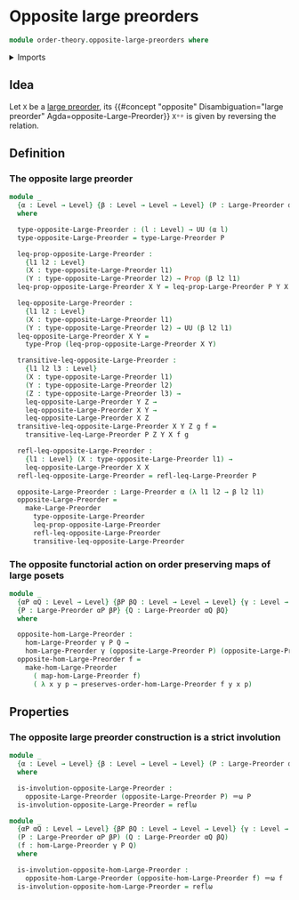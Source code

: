 # Opposite large preorders

```agda
module order-theory.opposite-large-preorders where
```

<details><summary>Imports</summary>

```agda
open import foundation.dependent-pair-types
open import foundation.dependent-products-propositions
open import foundation.equivalences
open import foundation.homotopies
open import foundation.identity-types
open import foundation.large-identity-types
open import foundation.propositions
open import foundation.sets
open import foundation.universe-levels

open import order-theory.large-preorders
open import order-theory.order-preserving-maps-large-preorders
```

</details>

## Idea

Let `X` be a [large preorder](order-theory.large-preorders.md), its
{{#concept "opposite" Disambiguation="large preorder" Agda=opposite-Large-Preorder}}
`Xᵒᵖ` is given by reversing the relation.

## Definition

### The opposite large preorder

```agda
module _
  {α : Level → Level} {β : Level → Level → Level} (P : Large-Preorder α β)
  where

  type-opposite-Large-Preorder : (l : Level) → UU (α l)
  type-opposite-Large-Preorder = type-Large-Preorder P

  leq-prop-opposite-Large-Preorder :
    {l1 l2 : Level}
    (X : type-opposite-Large-Preorder l1)
    (Y : type-opposite-Large-Preorder l2) → Prop (β l2 l1)
  leq-prop-opposite-Large-Preorder X Y = leq-prop-Large-Preorder P Y X

  leq-opposite-Large-Preorder :
    {l1 l2 : Level}
    (X : type-opposite-Large-Preorder l1)
    (Y : type-opposite-Large-Preorder l2) → UU (β l2 l1)
  leq-opposite-Large-Preorder X Y =
    type-Prop (leq-prop-opposite-Large-Preorder X Y)

  transitive-leq-opposite-Large-Preorder :
    {l1 l2 l3 : Level}
    (X : type-opposite-Large-Preorder l1)
    (Y : type-opposite-Large-Preorder l2)
    (Z : type-opposite-Large-Preorder l3) →
    leq-opposite-Large-Preorder Y Z →
    leq-opposite-Large-Preorder X Y →
    leq-opposite-Large-Preorder X Z
  transitive-leq-opposite-Large-Preorder X Y Z g f =
    transitive-leq-Large-Preorder P Z Y X f g

  refl-leq-opposite-Large-Preorder :
    {l1 : Level} (X : type-opposite-Large-Preorder l1) →
    leq-opposite-Large-Preorder X X
  refl-leq-opposite-Large-Preorder = refl-leq-Large-Preorder P

  opposite-Large-Preorder : Large-Preorder α (λ l1 l2 → β l2 l1)
  opposite-Large-Preorder =
    make-Large-Preorder
      type-opposite-Large-Preorder
      leq-prop-opposite-Large-Preorder
      refl-leq-opposite-Large-Preorder
      transitive-leq-opposite-Large-Preorder
```

### The opposite functorial action on order preserving maps of large posets

```agda
module _
  {αP αQ : Level → Level} {βP βQ : Level → Level → Level} {γ : Level → Level}
  {P : Large-Preorder αP βP} {Q : Large-Preorder αQ βQ}
  where

  opposite-hom-Large-Preorder :
    hom-Large-Preorder γ P Q →
    hom-Large-Preorder γ (opposite-Large-Preorder P) (opposite-Large-Preorder Q)
  opposite-hom-Large-Preorder f =
    make-hom-Large-Preorder
      ( map-hom-Large-Preorder f)
      ( λ x y p → preserves-order-hom-Large-Preorder f y x p)
```

## Properties

### The opposite large preorder construction is a strict involution

```agda
module _
  {α : Level → Level} {β : Level → Level → Level} (P : Large-Preorder α β)
  where

  is-involution-opposite-Large-Preorder :
    opposite-Large-Preorder (opposite-Large-Preorder P) ＝ω P
  is-involution-opposite-Large-Preorder = reflω

module _
  {αP αQ : Level → Level} {βP βQ : Level → Level → Level} {γ : Level → Level}
  (P : Large-Preorder αP βP) (Q : Large-Preorder αQ βQ)
  (f : hom-Large-Preorder γ P Q)
  where

  is-involution-opposite-hom-Large-Preorder :
    opposite-hom-Large-Preorder (opposite-hom-Large-Preorder f) ＝ω f
  is-involution-opposite-hom-Large-Preorder = reflω
```
